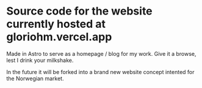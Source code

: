 # Source code for the website currently hosted at gloriohm.vercel.app

Made in Astro to serve as a homepage / blog for my work. Give it a browse, lest I drink your milkshake.

In the future it will be forked into a brand new website concept intented for the Norwegian market.
